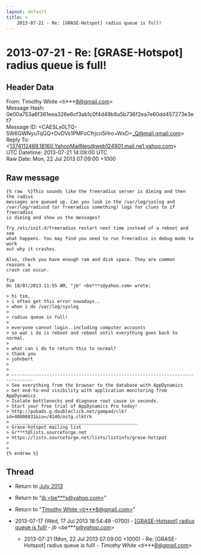 ```yaml
---
layout: default
title: >
    2013-07-21 - Re: [GRASE-Hotspot] radius queue is full!
---
```


# 2013-07-21 - Re: [GRASE-Hotspot] radius queue is full!

## Header Data

From: Timothy White \<ti***8@gmail.com\><br>
Message Hash: 0e00a753a6f361eea326e6cf3ab1c0f4d49b8a5b736f2ea7e60dd457273e3ef7<br>
Message ID: \<CAESLx0LTQ-5W6GWNyuTqGQ+DvDVs1PMFoCfrjcn5Hro=WxD=_Q@mail.gmail.com\><br>
Reply To: \<1374112489.18160.YahooMailNeo@web124901.mail.ne1.yahoo.com\><br>
UTC Datetime: 2013-07-21 14:09:00 UTC<br>
Raw Date: Mon, 22 Jul 2013 07:09:00 +1000<br>

## Raw message

```
{% raw  %}This sounds like the freeradius server is dieing and then the radius
messages are queued up. Can you look in the /var/log/syslog and
/var/log/radiusd (or freeradius something) logs for clues to if freeradius
is dieing and show us the messages?

Try /etc/init.d/freeradius restart next time instead of a reboot and see
what happens. You may find you need to run freeradius in debug mode to work
out why it crashes.

Also, check you have enough ram and disk space. They are common reasons a
crash can occur.

Tim
On 18/07/2013 11:55 AM, "jb" <be***s@yahoo.com> wrote:

> hi tim,
> i often get this error nowadays..
> when i do /var/log/syslog
>
> radius queue is full!
>
> everyone cannot login..including computer accounts
> so wat i do is reboot and reboot until everything goes back to normal.
>
> what can i do to return this to normal?
> thank you
> johnbert
>
>
> ------------------------------------------------------------------------------
> See everything from the browser to the database with AppDynamics
> Get end-to-end visibility with application monitoring from AppDynamics
> Isolate bottlenecks and diagnose root cause in seconds.
> Start your free trial of AppDynamics Pro today!
> http://pubads.g.doubleclick.net/gampad/clk?id=48808831&iu=/4140/ostg.clktrk
> _______________________________________________
> Grase-hotspot mailing list
> Gr***t@lists.sourceforge.net
> https://lists.sourceforge.net/lists/listinfo/grase-hotspot
>
>
{% endraw %}
```

## Thread

+ Return to [July 2013](/archive/2013/07)

+ Return to "[jb <be***s<span>@</span>yahoo.com>](/authors/be___s_at_yahoo_com)"
+ Return to "[Timothy White <ti***8<span>@</span>gmail.com>](/authors/ti___8_at_gmail_com)"

+ 2013-07-17 (Wed, 17 Jul 2013 18:54:49 -0700) - [[GRASE-Hotspot] radius queue is full!](/archive/2013/07/f907436369fb6b70051bc96315329ec50b6a2e581545d861cca901d93e462ea6) - _jb \<be***s@yahoo.com\>_
  + 2013-07-21 (Mon, 22 Jul 2013 07:09:00 +1000) - Re: [GRASE-Hotspot] radius queue is full! - _Timothy White \<ti***8@gmail.com\>_

